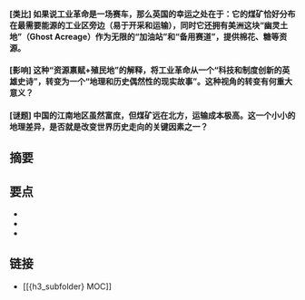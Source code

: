 #### [类比] 如果说工业革命是一场赛车，那么英国的幸运之处在于：它的煤矿恰好分布在最需要能源的工业区旁边（易于开采和运输），同时它还拥有美洲这块“幽灵土地”（Ghost Acreage）作为无限的“加油站”和“备用赛道”，提供棉花、糖等资源。


#### [影响] 这种“资源禀赋+殖民地”的解释，将工业革命从一个“科技和制度创新的英雄史诗”，转变为一个“地理和历史偶然性的现实故事”。这种视角的转变有何重大意义？


#### [谜题] 中国的江南地区虽然富庶，但煤矿远在北方，运输成本极高。这一个小小的地理差异，是否就是改变世界历史走向的关键因素之一？


## 摘要


## 要点

- 
- 
- 

## 链接

- [[{h3_subfolder} MOC]]

